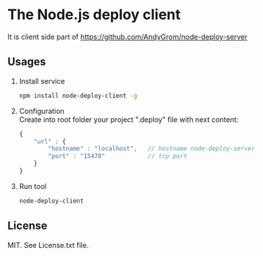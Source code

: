 The Node.js deploy client
=========================  
It is client side part of https://github.com/AndyGrom/node-deploy-server

Usages
------------
1. Install service

	```bash
	npm install node-deploy-client -g
	```
2. Configuration  
	Create into root folder your project ".deploy" file with next content:
	
	```javascript
	{
		"url" : {
			"hostname" : "localhost",	// hostname node-deploy-server
			"port" : "15478"			// tcp port
		}
	}
	```
3. Run tool
	
	```bash
	node-deploy-client
	```

License
-------
MIT. See License.txt file.	